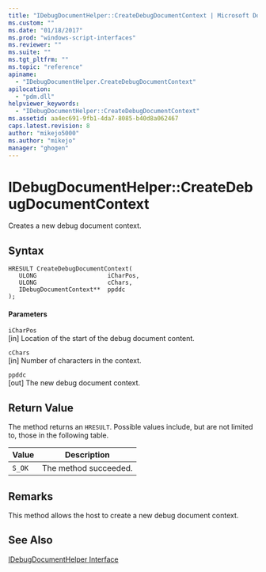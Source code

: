 ```yaml
---
title: "IDebugDocumentHelper::CreateDebugDocumentContext | Microsoft Docs"
ms.custom: ""
ms.date: "01/18/2017"
ms.prod: "windows-script-interfaces"
ms.reviewer: ""
ms.suite: ""
ms.tgt_pltfrm: ""
ms.topic: "reference"
apiname: 
  - "IDebugDocumentHelper.CreateDebugDocumentContext"
apilocation: 
  - "pdm.dll"
helpviewer_keywords: 
  - "IDebugDocumentHelper::CreateDebugDocumentContext"
ms.assetid: aa4ec691-9fb1-4da7-8085-b40d8a062467
caps.latest.revision: 8
author: "mikejo5000"
ms.author: "mikejo"
manager: "ghogen"
---
```

# IDebugDocumentHelper::CreateDebugDocumentContext
Creates a new debug document context.  
  
## Syntax  
  
```  
HRESULT CreateDebugDocumentContext(  
   ULONG                    iCharPos,  
   ULONG                    cChars,  
   IDebugDocumentContext**  ppddc  
);  
```  
  
#### Parameters  
 `iCharPos`  
 [in] Location of the start of the debug document content.  
  
 `cChars`  
 [in] Number of characters in the context.  
  
 `ppddc`  
 [out] The new debug document context.  
  
## Return Value  
 The method returns an `HRESULT`. Possible values include, but are not limited to, those in the following table.  
  
|Value|Description|  
|-----------|-----------------|  
|`S_OK`|The method succeeded.|  
  
## Remarks  
 This method allows the host to create a new debug document context.  
  
## See Also  
 [IDebugDocumentHelper Interface](../../winscript/reference/idebugdocumenthelper-interface.md)